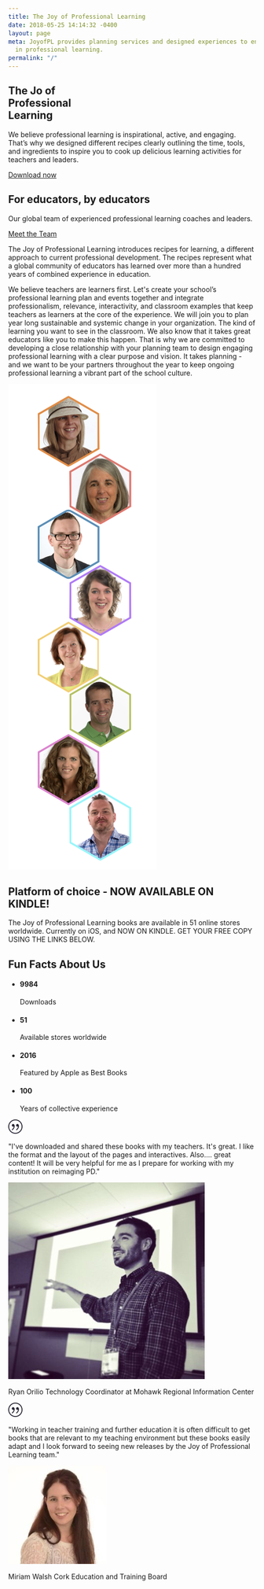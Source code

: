 ```yaml
---
title: The Joy of Professional Learning
date: 2018-05-25 14:14:32 -0400
layout: page
meta: JoyofPL provides planning services and designed experiences to engage teachers
  in professional learning.
permalink: "/"
---
```

<!-- Slider Start -->
<section id="slider">
  <div class="container">
    <div class="row">
      <div class="col-md-10 col-md-offset-1">
        <div class="block">
          <h1 class="animated fadeInUp"> The Jo of<br>Professional<br>Learning</h1>
          <p class="animated fadeInUp">We believe professional learning is inspirational, active, and engaging. That’s why we designed different recipes clearly outlining the time, tools, and ingredients to inspire you to cook up delicious learning activities for teachers and leaders.</p>
          <p class="animated fadeInUp"><a href="https://itunes.apple.com/us/author/christine-klynen/id1155095017?mt=11">Download now</a></p>
        </div>
      </div>
    </div>
  </div>
</section>
<!-- Wrapper Start -->
<section id="intro">
  <div class="container">
    <div class="row">
     <div class="col-md-7 col-sm-12">
        <div class="block">
          <div class="section-title">
            <h2>For educators, by educators</h2>
            <p>Our global team of experienced professional learning coaches and leaders.</p> 
            </ul>
          <a class="btn btn-view-works" href="/about/"> Meet the Team </a>
          </div>
          <p>The Joy of Professional Learning introduces recipes for learning, a different approach to current professional development. The recipes represent what a global community of educators has learned over more than a hundred years of combined experience in education.
          <p>We believe teachers are learners first. Let's create your school’s professional learning plan and events together and integrate professionalism, relevance, interactivity, and classroom examples that keep teachers as learners at the core of the experience.  We will join you to plan year long sustainable and systemic change in your organization. The kind of learning you want to see in the classroom. We also know that it takes great educators like you to make this happen. That is why we are committed to developing a close relationship with your planning team to design engaging professional learning with a clear purpose and vision. It takes planning - and we want to be your partners throughout the year to keep ongoing professional learning a vibrant part of the school culture.
        </div>
      </div>
      <div class="col-md-5 col-sm-12">
        <div class="block">
          <img src="img/jpl-team-hex.png" alt="The Joy of Professional Learning Series">
        </div>
      </div>
    </div>
  </div>
</section>
<!-- Feature Start -->
<section id="feature">
  <div class="container">
    <div class="row">
      <div class="col-md-6 col-md-offset-6">
        <h2>Platform of choice - NOW AVAILABLE ON KINDLE! </h2>
        <p>The Joy of Professional Learning books are available in 51 online stores worldwide. Currently on iOS, and NOW ON KINDLE. GET YOUR FREE COPY USING THE LINKS BELOW. </p>
      </div>
    </div>
  </div>
</section>
<!-- Content Start -->
<section id="testimonial">
  <div class="container">
    <div class="row">
      <div class="section-title text-center">
        <h2>Fun Facts About Us</h2>
        <p></p>
      </div>
    </div>
    <div class="row">
      <div class="col-md-6">
        <div class="block">
          <ul class="counter-box clearfix">
            <li>
              <div class="block">
                <i class="ion-ios-glasses-outline"></i>
                <h4 class="counter">9984</h4>
                <span>Downloads</span>
              </div>
            </li>
            <li>
              <div class="block">
                <i class="ion-ios-chatboxes-outline"></i>
                <h4 class="counter">51</h4>
                <span>Available stores worldwide</span>
              </div>
            </li>
            <li>
              <div class="block">
                <i class="ion-ios-compose-outline"></i>
                <h4><span class="counter">2016</span></h4>
                <span>Featured by Apple as Best Books</span>
              </div>
            </li>
            <li>
              <div class="block">
                <i class="ion-ios-timer-outline"></i>
                <h4 class="counter">100</h4>
                <span>Years of collective experience</span>
              </div>
            </li>
          </ul>
        </div>
      </div>
      <div class="col-md-6">
        <div class="testimonial-carousel">
          <div id="testimonial-slider" class="owl-carousel">
            <div>
                <img src="img/cotation.png" alt="IMG">
                <p>"I've downloaded and shared these books with my teachers. It's great. I like the format and the layout of the pages and interactives. Also.... great content! It will be very helpful for me as I prepare for working with my institution on reimaging PD."</p>
                <div class="user">
                  <img src="img/item-img1.jpg" alt="Pepole">
                  <p><span>Ryan Orilio </span> Technology Coordinator at Mohawk Regional Information Center</p>
                </div>
            </div>
            <div>
              <img src="img/cotation.png" alt="IMG">
                <p>"Working in teacher training and further education it is often difficult to get books that are relevant to my teaching environment but these books easily adapt and I look forward to seeing new releases by the Joy of Professional Learning team."</p>
                <div class="user">
                  <img src="img/item-img2.jpg" alt="Pepole">
                  <p><span>Miriam Walsh</span> Cork Education and Training Board</p>
                </div>
            </div>
          </div>
        </div>
      </div>
    </div>
  </div>
</section>
